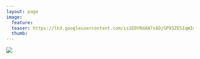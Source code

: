 ```yaml
---
layout: page
image:
  feature:
  teaser: https://lh3.googleusercontent.com/is1EDYRdAN7s6OjGP93ZE5IqWImy-jcnt_iDTBqJGJE=w245
  thumb:
---
```


![](https://lh3.googleusercontent.com/qivTM4IGrmpeR1u1wnodyzdMrxayIYHc-SI4H-XjhGI=w800)
